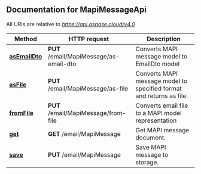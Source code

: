 ## Documentation for MapiMessageApi

All URIs are relative to *https://api.aspose.cloud/v4.0*

Method | HTTP request | Description
------ | ------------ | -----------
[**asEmailDto**](MapiMessageApi.md#asEmailDto) | **PUT** /email/MapiMessage/as-email-dto | Converts MAPI message model to EmailDto model
[**asFile**](MapiMessageApi.md#asFile) | **PUT** /email/MapiMessage/as-file | Converts MAPI message model to specified format and returns as file.
[**fromFile**](MapiMessageApi.md#fromFile) | **PUT** /email/MapiMessage/from-file | Converts email file to a MAPI model representation
[**get**](MapiMessageApi.md#get) | **GET** /email/MapiMessage | Get MAPI message document.
[**save**](MapiMessageApi.md#save) | **PUT** /email/MapiMessage | Save MAPI message to storage.
